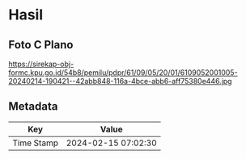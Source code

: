 # Hasil

## Foto C Plano

https://sirekap-obj-formc.kpu.go.id/54b8/pemilu/pdpr/61/09/05/20/01/6109052001005-20240214-190421--42abb848-116a-4bce-abb6-aff75380e446.jpg


## Metadata

| Key        | Value               |
| ---------- | ------------------- |
| Time Stamp | 2024-02-15 07:02:30 |



